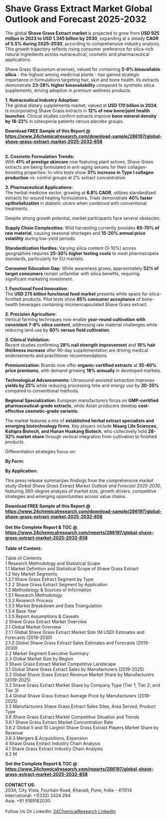 <h1>Shave Grass Extract Market Global Outlook and Forecast 2025-2032</h1><p>The global <strong>Shave Grass Extract market</strong> is projected to grow from <strong>USD 925 million in 2023 to USD 1.345 billion by 2030</strong>, expanding at a steady <strong>CAGR of 5.5% during 2025-2030</strong>, according to comprehensive industry analysis. This growth trajectory reflects rising consumer preference for silica-rich natural ingredients across nutraceutical, cosmetic and pharmaceutical applications.</p><p>Shave Grass (Equisetum arvense), valued for containing <strong>5-8% bioavailable silica</strong> - the highest among medicinal plants - has gained strategic importance in formulations targeting hair, skin and bone health. Its extracts demonstrate <strong>23-28% higher bioavailability</strong> compared to synthetic silica supplements, driving adoption in premium wellness products.</p><p><strong>1. Nutraceutical Industry Adoption:</strong><br>
The global dietary supplements market, valued at <strong>USD 170 billion in 2024</strong>, is incorporating Shave Grass extracts in <strong>12% of new bone/joint health launches</strong>. Clinical studies confirm extracts improve <strong>bone mineral density by 18-22%</strong> in osteopenia patients versus placebo groups.</p><div><b>Download FREE Sample of this Report @ 
            <a href="https://www.24chemicalresearch.com/download-sample/286197/global-shave-grass-extract-market-2025-2032-858">
            https://www.24chemicalresearch.com/download-sample/286197/global-shave-grass-extract-market-2025-2032-858</a></b></div><br><p><strong>2. Cosmetic Formulation Trends:</strong><br>
With <strong>41% of prestige skincare</strong> now featuring plant actives, Shave Grass extracts are being formulated in anti-aging serums for their collagen-boosting properties. In-vitro tests show <strong>31% increase in Type I collagen production</strong> vs. control groups at 2% extract concentration.</p><p><strong>3. Pharmaceutical Applications:</strong><br>
The herbal medicine sector, growing at <strong>6.8% CAGR</strong>, utilizes standardized extracts for wound healing formulations. Trials demonstrate <strong>40% faster epithelialization</strong> in diabetic ulcers when combined with conventional treatments.</p><p>Despite strong growth potential, market participants face several obstacles:</p><p><strong>Supply Chain Complexities:</strong> Wild harvesting currently provides <strong>65-70% of raw material</strong>, causing seasonal shortages and <strong>15-20% annual price volatility</strong> during low-yield periods.</p><p><strong>Standardization Hurdles:</strong> Varying silica content (3-10%) across geographies requires <strong>25-30% higher testing costs</strong> to meet pharmacopeia standards, particularly for EU markets.</p><p><strong>Consumer Education Gap:</strong> While awareness grows, approximately <strong>52% of target consumers</strong> remain unfamiliar with silica benefits, requiring significant marketing investment.</p><p><strong>1. Functional Food Innovation:</strong><br>
The <strong>USD 275 billion functional food market</strong> presents white space for silica-fortified products. Pilot tests show <strong>85% consumer acceptance</strong> of bone-health beverages containing microencapsulated Shave Grass extract.</p><p><strong>2. Precision Agriculture:</strong><br>
Vertical farming techniques now enable <strong>year-round cultivation with consistent 7-8% silica content</strong>, addressing raw material challenges while reducing land use by <strong>60% versus field cultivation</strong>.</p><p><strong>3. Clinical Validation:</strong><br>
Recent studies confirming <strong>28% nail strength improvement</strong> and <strong>19% hair thickness increase</strong> after 90-day supplementation are driving medical endorsements and practitioner recommendations.</p><p><strong>Premiumization:</strong> Brands now offer <strong>organic-certified extracts</strong> at <strong>35-40% price premiums</strong>, with demand growing <strong>18% annually</strong> in developed markets.</p><p><strong>Technological Advancements:</strong> Ultrasound-assisted extraction improves <strong>yields by 25%</strong> while reducing processing time and energy use by <strong>30-35%</strong> compared to conventional methods.</p><p><strong>Regional Specialization:</strong> European manufacturers focus on <strong>GMP-certified pharmaceutical-grade extracts</strong>, while Asian producers develop <strong>cost-effective cosmetic-grade variants</strong>.</p><p>The market features a mix of <strong>established herbal extract specialists and emerging biotechnology firms</strong>. Key players include <strong>Nisarg Life Sciences, Kshipra Biotech, and Hunan Huakang Biotech</strong>, who collectively hold <strong>28-32% market share</strong> through vertical integration from cultivation to finished products.</p><p>Differentiation strategies focus on:</p><p><strong>By Form:</strong></p><p><strong>By Application:</strong></p><p>This press release summarizes findings from the comprehensive market study <em>Global Shave Grass Extract Market Outlook and Forecast 2025-2030</em>, featuring 360-degree analysis of market size, growth drivers, competitive strategies and emerging opportunities across value chains.</p><div><b>Download FREE Sample of this Report @ 
            <a href="https://www.24chemicalresearch.com/download-sample/286197/global-shave-grass-extract-market-2025-2032-858">
            https://www.24chemicalresearch.com/download-sample/286197/global-shave-grass-extract-market-2025-2032-858</a></b></div><br><div><b>Get the Complete Report & TOC @ 
            <a href="https://www.24chemicalresearch.com/reports/286197/global-shave-grass-extract-market-2025-2032-858">
            https://www.24chemicalresearch.com/reports/286197/global-shave-grass-extract-market-2025-2032-858</a></b></div><br>
            <b>Table of Content:</b><p>Table of Contents<br />
1 Research Methodology and Statistical Scope<br />
1.1 Market Definition and Statistical Scope of Shave Grass Extract<br />
1.2 Key Market Segments<br />
1.2.1 Shave Grass Extract Segment by Type<br />
1.2.2 Shave Grass Extract Segment by Application<br />
1.3 Methodology & Sources of Information<br />
1.3.1 Research Methodology<br />
1.3.2 Research Process<br />
1.3.3 Market Breakdown and Data Triangulation<br />
1.3.4 Base Year<br />
1.3.5 Report Assumptions & Caveats<br />
2 Shave Grass Extract Market Overview<br />
2.1 Global Market Overview<br />
2.1.1 Global Shave Grass Extract Market Size (M USD) Estimates and Forecasts (2019-2030)<br />
2.1.2 Global Shave Grass Extract Sales Estimates and Forecasts (2019-2030)<br />
2.2 Market Segment Executive Summary<br />
2.3 Global Market Size by Region<br />
3 Shave Grass Extract Market Competitive Landscape<br />
3.1 Global Shave Grass Extract Sales by Manufacturers (2019-2025)<br />
3.2 Global Shave Grass Extract Revenue Market Share by Manufacturers (2019-2025)<br />
3.3 Shave Grass Extract Market Share by Company Type (Tier 1, Tier 2, and Tier 3)<br />
3.4 Global Shave Grass Extract Average Price by Manufacturers (2019-2025)<br />
3.5 Manufacturers Shave Grass Extract Sales Sites, Area Served, Product Type<br />
3.6 Shave Grass Extract Market Competitive Situation and Trends<br />
3.6.1 Shave Grass Extract Market Concentration Rate<br />
3.6.2 Global 5 and 10 Largest Shave Grass Extract Players Market Share by Revenue<br />
3.6.3 Mergers & Acquisitions, Expansion<br />
4 Shave Grass Extract Industry Chain Analysis<br />
4.1 Shave Grass Extract Industry Chain Analysis<br />
4.2 M</p><div><b>Get the Complete Report & TOC @ 
            <a href="https://www.24chemicalresearch.com/reports/286197/global-shave-grass-extract-market-2025-2032-858">
            https://www.24chemicalresearch.com/reports/286197/global-shave-grass-extract-market-2025-2032-858</a></b></div><br><b>CONTACT US:</b><br>
            203A, City Vista, Fountain Road, Kharadi, Pune, India - 411014<br>
            International: +1(332) 2424 294<br>
            Asia: +91 9169162030 <br><br>
            Follow Us On LinkedIn: <a href="https://www.linkedin.com/company/24chemicalresearch/">24ChemicalResearch LinkedIn</a>